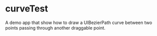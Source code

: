 # curveTest
A demo app that show how to draw a UIBezierPath curve between two points passing through another draggable point.

